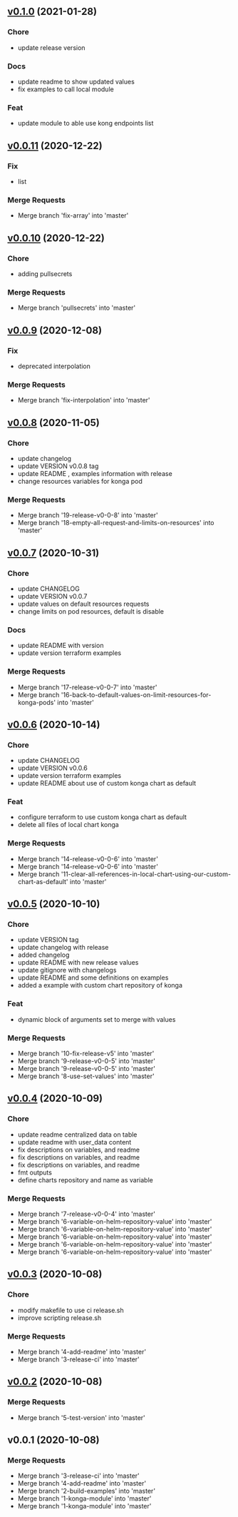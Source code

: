 
<a name="v0.1.0"></a>
## [v0.1.0](https://gitlab.com/bennuteam/terraform-helm-konga/compare/v0.0.11...v0.1.0) (2021-01-28)

### Chore

* update release version

### Docs

* update readme to show updated values
* fix examples to call local module

### Feat

* update module to able use kong endpoints list


<a name="v0.0.11"></a>
## [v0.0.11](https://gitlab.com/bennuteam/terraform-helm-konga/compare/v0.0.10...v0.0.11) (2020-12-22)

### Fix

* list

### Merge Requests

* Merge branch 'fix-array' into 'master'


<a name="v0.0.10"></a>
## [v0.0.10](https://gitlab.com/bennuteam/terraform-helm-konga/compare/v0.0.9...v0.0.10) (2020-12-22)

### Chore

* adding pullsecrets

### Merge Requests

* Merge branch 'pullsecrets' into 'master'


<a name="v0.0.9"></a>
## [v0.0.9](https://gitlab.com/bennuteam/terraform-helm-konga/compare/v0.0.8...v0.0.9) (2020-12-08)

### Fix

* deprecated interpolation

### Merge Requests

* Merge branch 'fix-interpolation' into 'master'


<a name="v0.0.8"></a>
## [v0.0.8](https://gitlab.com/bennuteam/terraform-helm-konga/compare/v0.0.7...v0.0.8) (2020-11-05)

### Chore

* update changelog
* update VERSION v0.0.8 tag
* update README , examples information with release
* change resources variables for konga pod

### Merge Requests

* Merge branch '19-release-v0-0-8' into 'master'
* Merge branch '18-empty-all-request-and-limits-on-resources' into 'master'


<a name="v0.0.7"></a>
## [v0.0.7](https://gitlab.com/bennuteam/terraform-helm-konga/compare/v0.0.6...v0.0.7) (2020-10-31)

### Chore

* update CHANGELOG
* update VERSION v0.0.7
* update values on default resources requests
* change limits on pod resources, default is disable

### Docs

* update README with version
* update version terraform examples

### Merge Requests

* Merge branch '17-release-v0-0-7' into 'master'
* Merge branch '16-back-to-default-values-on-limit-resources-for-konga-pods' into 'master'


<a name="v0.0.6"></a>
## [v0.0.6](https://gitlab.com/bennuteam/terraform-helm-konga/compare/v0.0.5...v0.0.6) (2020-10-14)

### Chore

* update CHANGELOG
* update VERSION v0.0.6
* update version terraform examples
* update README about use of custom konga chart as default

### Feat

* configure terraform to use custom konga chart as default
* delete all files of local chart konga

### Merge Requests

* Merge branch '14-release-v0-0-6' into 'master'
* Merge branch '14-release-v0-0-6' into 'master'
* Merge branch '11-clear-all-references-in-local-chart-using-our-custom-chart-as-default' into 'master'


<a name="v0.0.5"></a>
## [v0.0.5](https://gitlab.com/bennuteam/terraform-helm-konga/compare/v0.0.4...v0.0.5) (2020-10-10)

### Chore

* update VERSION tag
* update changelog with release
* added changelog
* update README with new release values
* update gitignore with changelogs
* update README and some definitions on examples
* added a example with custom chart repository of konga

### Feat

* dynamic block of arguments set to merge with values

### Merge Requests

* Merge branch '10-fix-release-v5' into 'master'
* Merge branch '9-release-v0-0-5' into 'master'
* Merge branch '9-release-v0-0-5' into 'master'
* Merge branch '8-use-set-values' into 'master'


<a name="v0.0.4"></a>
## [v0.0.4](https://gitlab.com/bennuteam/terraform-helm-konga/compare/v0.0.3...v0.0.4) (2020-10-09)

### Chore

* update readme centralized data on table
* update readme with user_data content
* fix descriptions on variables, and readme
* fix descriptions on variables, and readme
* fix descriptions on variables, and readme
* fmt outputs
* define charts repository and name as variable

### Merge Requests

* Merge branch '7-release-v0-0-4' into 'master'
* Merge branch '6-variable-on-helm-repository-value' into 'master'
* Merge branch '6-variable-on-helm-repository-value' into 'master'
* Merge branch '6-variable-on-helm-repository-value' into 'master'
* Merge branch '6-variable-on-helm-repository-value' into 'master'
* Merge branch '6-variable-on-helm-repository-value' into 'master'


<a name="v0.0.3"></a>
## [v0.0.3](https://gitlab.com/bennuteam/terraform-helm-konga/compare/v0.0.2...v0.0.3) (2020-10-08)

### Chore

* modify makefile to use ci release.sh
* improve scripting release.sh

### Merge Requests

* Merge branch '4-add-readme' into 'master'
* Merge branch '3-release-ci' into 'master'


<a name="v0.0.2"></a>
## [v0.0.2](https://gitlab.com/bennuteam/terraform-helm-konga/compare/v0.0.1...v0.0.2) (2020-10-08)

### Merge Requests

* Merge branch '5-test-version' into 'master'


<a name="v0.0.1"></a>
## v0.0.1 (2020-10-08)

### Merge Requests

* Merge branch '3-release-ci' into 'master'
* Merge branch '4-add-readme' into 'master'
* Merge branch '2-build-examples' into 'master'
* Merge branch '1-konga-module' into 'master'
* Merge branch '1-konga-module' into 'master'

